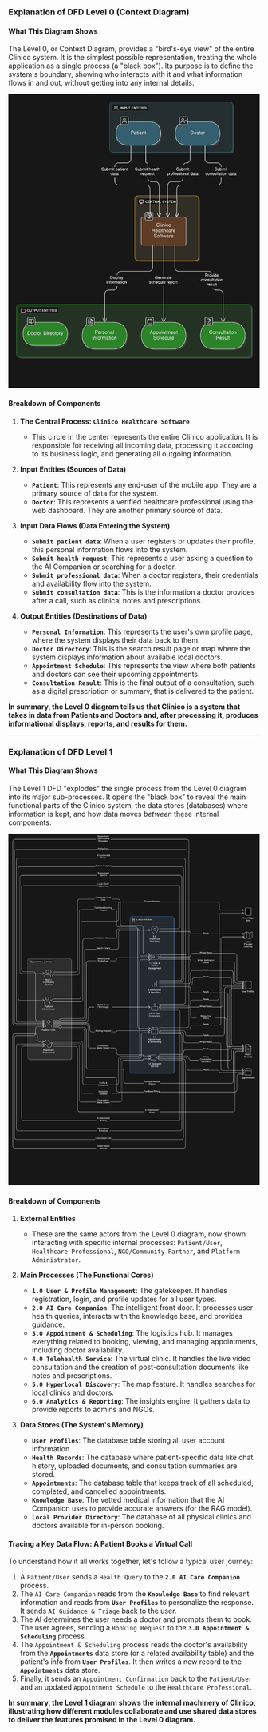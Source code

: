 
### **Explanation of DFD Level 0 (Context Diagram)**

#### **What This Diagram Shows**

The Level 0, or Context Diagram, provides a "bird's-eye view" of the entire Clinico system. It is the simplest possible representation, treating the whole application as a single process (a "black box"). Its purpose is to define the system's boundary, showing who interacts with it and what information flows in and out, without getting into any internal details.

![DFD Level 0](https://raw.githubusercontent.com/abhay-byte/minor-project-gtbit/main/documentation/diagrams/dfd/dfd-l0.svg)

#### **Breakdown of Components**

1.  **The Central Process: `Clinico Healthcare Software`**
    *   This circle in the center represents the entire Clinico application. It is responsible for receiving all incoming data, processing it according to its business logic, and generating all outgoing information.

2.  **Input Entities (Sources of Data)**
    *   **`Patient`**: This represents any end-user of the mobile app. They are a primary source of data for the system.
    *   **`Doctor`**: This represents a verified healthcare professional using the web dashboard. They are another primary source of data.

3.  **Input Data Flows (Data Entering the System)**
    *   **`Submit patient data`**: When a user registers or updates their profile, this personal information flows into the system.
    *   **`Submit health request`**: This represents a user asking a question to the AI Companion or searching for a doctor.
    *   **`Submit professional data`**: When a doctor registers, their credentials and availability flow into the system.
    *   **`Submit consultation data`**: This is the information a doctor provides after a call, such as clinical notes and prescriptions.

4.  **Output Entities (Destinations of Data)**
    *   **`Personal Information`**: This represents the user's own profile page, where the system displays their data back to them.
    *   **`Doctor Directory`**: This is the search result page or map where the system displays information about available local doctors.
    *   **`Appointment Schedule`**: This represents the view where both patients and doctors can see their upcoming appointments.
    *   **`Consultation Result`**: This is the final output of a consultation, such as a digital prescription or summary, that is delivered to the patient.

**In summary, the Level 0 diagram tells us that Clinico is a system that takes in data from Patients and Doctors and, after processing it, produces informational displays, reports, and results for them.**

---

### **Explanation of DFD Level 1**

#### **What This Diagram Shows**

The Level 1 DFD "explodes" the single process from the Level 0 diagram into its major sub-processes. It opens the "black box" to reveal the main functional parts of the Clinico system, the data stores (databases) where information is kept, and how data moves *between* these internal components.

![DFD Level 1](https://raw.githubusercontent.com/abhay-byte/minor-project-gtbit/main/documentation/diagrams/dfd/dfd-l1.svg)

#### **Breakdown of Components**

1.  **External Entities**
    *   These are the same actors from the Level 0 diagram, now shown interacting with specific internal processes: `Patient/User`, `Healthcare Professional`, `NGO/Community Partner`, and `Platform Administrator`.

2.  **Main Processes (The Functional Cores)**
    *   **`1.0 User & Profile Management`**: The gatekeeper. It handles registration, login, and profile updates for all user types.
    *   **`2.0 AI Care Companion`**: The intelligent front door. It processes user health queries, interacts with the knowledge base, and provides guidance.
    *   **`3.0 Appointment & Scheduling`**: The logistics hub. It manages everything related to booking, viewing, and managing appointments, including doctor availability.
    *   **`4.0 Telehealth Service`**: The virtual clinic. It handles the live video consultation and the creation of post-consultation documents like notes and prescriptions.
    *   **`5.0 Hyperlocal Discovery`**: The map feature. It handles searches for local clinics and doctors.
    *   **`6.0 Analytics & Reporting`**: The insights engine. It gathers data to provide reports to admins and NGOs.

3.  **Data Stores (The System's Memory)**
    *   **`User Profiles`**: The database table storing all user account information.
    *   **`Health Records`**: The database where patient-specific data like chat history, uploaded documents, and consultation summaries are stored.
    *   **`Appointments`**: The database table that keeps track of all scheduled, completed, and cancelled appointments.
    *   **`Knowledge Base`**: The vetted medical information that the AI Companion uses to provide accurate answers (for the RAG model).
    *   **`Local Provider Directory`**: The database of all physical clinics and doctors available for in-person booking.

#### **Tracing a Key Data Flow: A Patient Books a Virtual Call**

To understand how it all works together, let's follow a typical user journey:

1.  A `Patient/User` sends a `Health Query` to the **`2.0 AI Care Companion`** process.
2.  The `AI Care Companion` reads from the **`Knowledge Base`** to find relevant information and reads from **`User Profiles`** to personalize the response. It sends `AI Guidance & Triage` back to the user.
3.  The AI determines the user needs a doctor and prompts them to book. The user agrees, sending a `Booking Request` to the **`3.0 Appointment & Scheduling`** process.
4.  The `Appointment & Scheduling` process reads the doctor's availability from the **`Appointments`** data store (or a related availability table) and the patient's info from **`User Profiles`**. It then writes a new record to the **`Appointments`** data store.
5.  Finally, it sends an `Appointment Confirmation` back to the `Patient/User` and an updated `Appointment Schedule` to the `Healthcare Professional`.

**In summary, the Level 1 diagram shows the internal machinery of Clinico, illustrating how different modules collaborate and use shared data stores to deliver the features promised in the Level 0 diagram.**